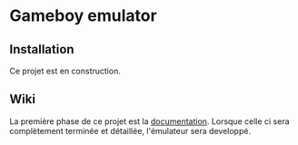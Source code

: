 # Gameboy emulator

## Installation
Ce projet est en construction.

## Wiki
La première phase de ce projet est la [documentation](https://github.com/Clotildelevou/gameboy-emulator/wiki). Lorsque celle ci sera complètement terminée et détaillée, l'émulateur sera developpé.
